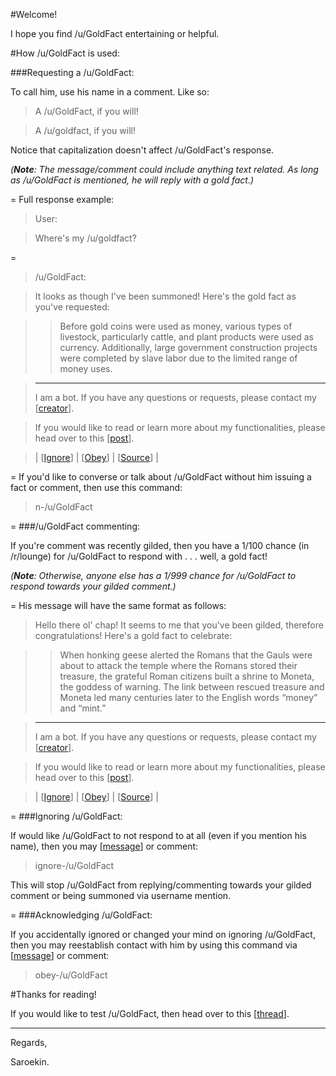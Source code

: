 #Welcome!

I hope you find /u/GoldFact entertaining or helpful.

#How /u/GoldFact is used:

###Requesting a /u/GoldFact:

To call him, use his name in a comment. Like so:

> A /u/GoldFact, if you will!

>A /u/goldfact, if you will!

Notice that capitalization doesn't affect /u/GoldFact's response. 

*(****Note****: The message/comment could include anything text related. As long as /u/GoldFact is mentioned, he will reply with a gold fact.)*

=
Full response example:

> User: 

>Where's my /u/goldfact?

=
>/u/GoldFact:

>It looks as though I've been summoned! Here's the gold fact as you've requested:

>>Before gold coins were used as money, various types of livestock, particularly cattle, and plant products were used as currency. Additionally, large government construction projects were completed by slave labor due to the limited range of money uses. 

>---
>I am a bot. If you have any questions or requests, please contact my [[creator](https://www.reddit.com/message/compose/?to=Saroekin&subject=/u/GoldFact)].

>If you would like to read or learn more about my functionalities, please head over to this [[post](https://www.reddit.com/r/Saroekin_redditBots/comments/339ec5/ugoldfact_information/)].

>| [[Ignore](https://www.reddit.com/message/compose/?to=GoldFact&subject=Ignore-/u/GoldFact.&message=ignore-/u/goldfact)] | [[Obey](https://www.reddit.com/message/compose/?to=GoldFact&subject=Obey-/u/GoldFact.&message=obey-/u/goldfact)] | [[Source](https://github.com/Saroekin/GoldFact)] |

=
If you'd like to converse or talk about /u/GoldFact without him issuing a fact or comment, then use this command:
>n-/u/GoldFact 

=
###/u/GoldFact commenting:

If you're comment was recently gilded, then you have a 1/100 chance (in /r/lounge) for /u/GoldFact to respond with . . . well, a gold fact!

*(****Note****: Otherwise, anyone else has a 1/999 chance for /u/GoldFact to respond towards your gilded comment.)*

=
His message will have the same format as follows:

>Hello there ol' chap! It seems to me that you've been gilded, therefore congratulations! Here's a gold fact to celebrate:

>>When honking geese alerted the Romans that the Gauls were about to attack the temple where the Romans stored their treasure, the grateful Roman citizens built a shrine to Moneta, the goddess of warning. The link between rescued treasure and Moneta led many centuries later to the English words “money” and “mint.” 

>---
>I am a bot. If you have any questions or requests, please contact my [[creator](https://www.reddit.com/message/compose/?to=Saroekin&subject=/u/GoldFact)].

>If you would like to read or learn more about my functionalities, please head over to this [[post](https://www.reddit.com/r/Saroekin_redditBots/comments/339ec5/ugoldfact_information/)].

>| [[Ignore](https://www.reddit.com/message/compose/?to=GoldFact&subject=Ignore-/u/GoldFact.&message=ignore-/u/goldfact)] | [[Obey](https://www.reddit.com/message/compose/?to=GoldFact&subject=Obey-/u/GoldFact.&message=obey-/u/goldfact)] | [[Source](https://github.com/Saroekin/GoldFact)] |

=
###Ignoring /u/GoldFact:

If would like /u/GoldFact to not respond to at all (even if you mention his name), then you may [[message](https://www.reddit.com/message/compose/?to=/u/GoldFact&subject=Ignore-/u/GoldFact.&message=ignore-/u/goldfact)] or comment:

>ignore-/u/GoldFact 

This will stop /u/GoldFact from replying/commenting towards your gilded comment or being summoned via username mention.

=
###Acknowledging /u/GoldFact:

If you accidentally ignored or changed your mind on ignoring /u/GoldFact, then you may reestablish contact with him by using this command via [[message](https://www.reddit.com/message/compose/?to=/u/GoldFact&subject=Obey-/u/GoldFact.&message=obey-/u/goldfact)] or comment:

>obey-/u/GoldFact

#Thanks for reading!

If you would like to test /u/GoldFact, then head over to this [[thread](https://www.reddit.com/r/Saroekin_redditBots/comments/339ez3/bot_testing/)].

---
Regards,

Saroekin.
